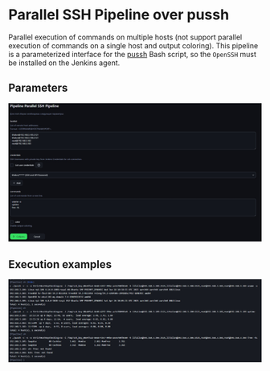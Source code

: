 # Parallel SSH Pipeline over pussh

Parallel execution of commands on multiple hosts (not support parallel execution of commands on a single host and output coloring). This pipeline is a parameterized interface for the [pussh](https://github.com/bearstech/pussh) Bash script, so the `OpenSSH` must be installed on the Jenkins agent.

## Parameters

![](/parallel-ssh-pipeline/img/params.jpg)

## Execution examples

![](/parallel-ssh-pipeline/img/execution.jpg)